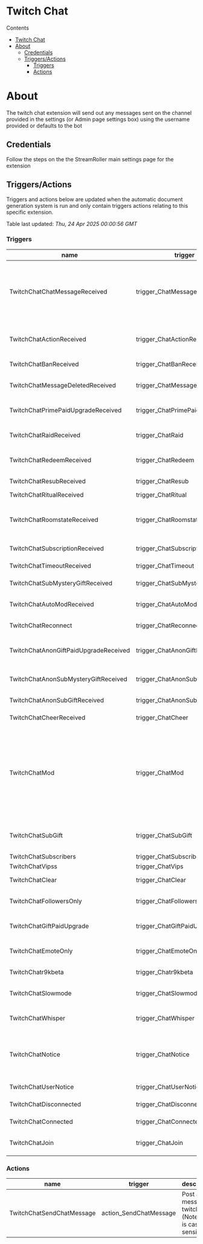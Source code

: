 <!-- this file will be auto updated for triggers and actions when the apidocs automatic
document builder is run.
To have the triggers and actions inserted do not remove the tags 'ReplaceTAGFor...' below
To run go to 'StreamRoller\docs\apidocs' and run 'node readmebuilder.mjs'
The script will parse files in the extensions directory looking for "triggersandactions ="
if found it will attempt to load hte file and use the exported 'triggersandactions' variable
to create the tables shown in the parsed README.md files
This was the only way I could find to autoupdate the triggers and actions lists
 -->
# Twitch Chat

Contents

- [Twitch Chat](#twitch-chat)
- [About](#about)
  - [Credentials](#credentials)
  - [Triggers/Actions](#triggersactions)
    - [Triggers](#triggers)
    - [Actions](#actions)

# About

The twitch chat extension will send out any messages sent on the channel provided in the settings (or Admin page settings box) using the username provided or defaults to the bot

## Credentials

Follow the steps on the the StreamRoller main settings page for the extension

## Triggers/Actions



Triggers and actions below are updated when the automatic document generation system is run and only contain triggers actions relating to this specific extension.

Table last updated: *Thu, 24 Apr 2025 00:00:56 GMT*

### Triggers

| name | trigger | description |
| --- | --- | --- |
| TwitchChatChatMessageReceived | trigger_ChatMessageReceived | A chat message was received. textMessage field has name and message combined |
| TwitchChatActionReceived | trigger_ChatActionReceived | A chat action was received (a /me message) |
| TwitchChatBanReceived | trigger_ChatBanReceived | A chat users was banned |
| TwitchChatMessageDeletedReceived | trigger_ChatMessageDeleted | A chat message was deleted  |
| TwitchChatPrimePaidUpgradeReceived | trigger_ChatPrimePaidUpgrade | A user paid to upgrade their prime sub  |
| TwitchChatRaidReceived | trigger_ChatRaid | Another streamer raided you |
| TwitchChatRedeemReceived | trigger_ChatRedeem | Viewer reddemed chat points |
| TwitchChatResubReceived | trigger_ChatResub | Someone Resubbed |
| TwitchChatRitualReceived | trigger_ChatRitual | Ritual |
| TwitchChatRoomstateReceived | trigger_ChatRoomstate | This message contains things like sub-only mode etc |
| TwitchChatSubscriptionReceived | trigger_ChatSubscription | Someone Subscribed |
| TwitchChatTimeoutReceived | trigger_ChatTimeout | A viewer was timedout |
| TwitchChatSubMysteryGiftReceived | trigger_ChatSubMysteryGift | A viewer Gifted a sub |
| TwitchChatAutoModReceived | trigger_ChatAutoMod | Automod action happened |
| TwitchChatReconnect | trigger_ChatReconnect | Chat Reconnected |
| TwitchChatAnonGiftPaidUpgradeReceived | trigger_ChatAnonGiftPaidUpgrade | Your guess is as good as mine on this one |
| TwitchChatAnonSubMysteryGiftReceived | trigger_ChatAnonSubMysteryGift | Someone Gifted an Sub Anonymously |
| TwitchChatAnonSubGiftReceived | trigger_ChatAnonSubGift | Someone Gifted an Sub |
| TwitchChatCheerReceived | trigger_ChatCheer | Someone donated bits |
| TwitchChatMod | trigger_ChatMod | A Mod message was received, someone modded maybe or a mod action was performed. let me know if you know which it is |
| TwitchChatSubGift | trigger_ChatSubGift | Someone gifted a sub to another viewer |
| TwitchChatSubscribers | trigger_ChatSubscribers | Subscribers |
| TwitchChatVipss | trigger_ChatVips | Channel Vips |
| TwitchChatClear | trigger_ChatClear | Chat was cleared |
| TwitchChatFollowersOnly | trigger_ChatFollowersOnly | FollowersOnly mode was changed |
| TwitchChatGiftPaidUpgrade | trigger_ChatGiftPaidUpgrade | Someone gifted a paid upgrade |
| TwitchChatEmoteOnly | trigger_ChatEmoteOnly | EmoteOnly mode changed |
| TwitchChatr9kbeta | trigger_Chatr9kbeta | r9kbeta mode changed |
| TwitchChatSlowmode | trigger_ChatSlowmode | Slowmode mode changed |
| TwitchChatWhisper | trigger_ChatWhisper | Someone Whispered you or the bot |
| TwitchChatNotice | trigger_ChatNotice | You received a notice (ie about chat being in follower mode etc) |
| TwitchChatUserNotice | trigger_ChatUserNotice | UserNotice received |
| TwitchChatDisconnected | trigger_ChatDisconnected | Chat was Disconnected |
| TwitchChatConnected | trigger_ChatConnected | Chat was connected |
| TwitchChatJoin | trigger_ChatJoin | Someone Joined the chat |


### Actions

| name | trigger | description |
| --- | --- | --- |
| TwitchChatSendChatMessage | action_SendChatMessage | Post a message to twitch chat (Note user is case sensitive) |

